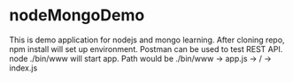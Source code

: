 # nodeMongoDemo
This is demo application for nodejs and mongo learning. 
After cloning repo, npm install will set up environment.
Postman can be used to test REST API.
node ./bin/www will start app. Path would be ./bin/www -> app.js -> / -> index.js

